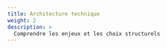 ```yaml
---
title: Architecture technique
weight: 2
description: >
  Comprendre les enjeux et les choix structurels
---
```

